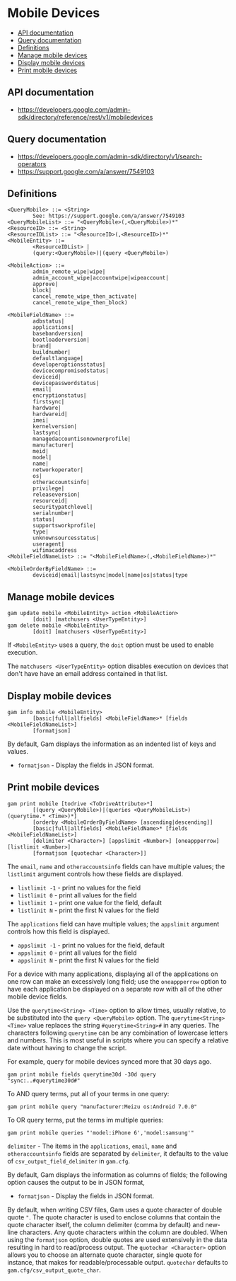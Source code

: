 # Mobile Devices
- [API documentation](#api-documentation)
- [Query documentation](#query-documentation)
- [Definitions](#definitions)
- [Manage mobile devices](#manage-mobile-devices)
- [Display mobile devices](#display-mobile-devices)
- [Print mobile devices](#print-mobile-devices)

## API documentation
* https://developers.google.com/admin-sdk/directory/reference/rest/v1/mobiledevices

## Query documentation
* https://developers.google.com/admin-sdk/directory/v1/search-operators
* https://support.google.com/a/answer/7549103

## Definitions
```
<QueryMobile> ::= <String>
        See: https://support.google.com/a/answer/7549103
<QueryMobileList> ::= "<QueryMobile>(,<QueryMobile>)*"
<ResourceID> ::= <String>
<ResourceIDList> ::= "<ResourceID>(,<ResourceID>)*"
<MobileEntity> ::=
        <ResourceIDList> |
        (query:<QueryMobile>)|(query <QueryMobile>)

<MobileAction> ::=
        admin_remote_wipe|wipe|
        admin_account_wipe|accountwipe|wipeaccount|
        approve|
        block|
        cancel_remote_wipe_then_activate|
        cancel_remote_wipe_then_block)

<MobileFieldName> ::=
        adbstatus|
        applications|
        basebandversion|
        bootloaderversion|
        brand|
        buildnumber|
        defaultlanguage|
        developeroptionsstatus|
        devicecompromisedstatus|
        deviceid|
        devicepasswordstatus|
        email|
        encryptionstatus|
        firstsync|
        hardware|
        hardwareid|
        imei|
        kernelversion|
        lastsync|
        managedaccountisonownerprofile|
        manufacturer|
        meid|
        model|
        name|
        networkoperator|
        os|
        otheraccountsinfo|
        privilege|
        releaseversion|
        resourceid|
        securitypatchlevel|
        serialnumber|
        status|
        supportsworkprofile|
        type|
        unknownsourcesstatus|
        useragent|
        wifimacaddress
<MobileFieldNameList> ::= "<MobileFieldName>(,<MobileFieldName>)*"

<MobileOrderByFieldName> ::=
        deviceid|email|lastsync|model|name|os|status|type
```
## Manage mobile devices
```
gam update mobile <MobileEntity> action <MobileAction>
        [doit] [matchusers <UserTypeEntity>]
gam delete mobile <MobileEntity>
        [doit] [matchusers <UserTypeEntity>]
```
If `<MobileEntity>` uses a query, the `doit` option must be used to enable execution.

The `matchusers <UserTypeEntity>` option disables execution on devices that don't have
have an email address contained in that list.

## Display mobile devices
```
gam info mobile <MobileEntity>
        [basic|full|allfields] <MobileFieldName>* [fields <MobileFieldNameList>]
        [formatjson]
```
By default, Gam displays the information as an indented list of keys and values.
* `formatjson` - Display the fields in JSON format.

## Print mobile devices
```
gam print mobile [todrive <ToDriveAttribute>*]
        [(query <QueryMobile>)|(queries <QueryMobileList>) (querytime.* <Time>)*]
        [orderby <MobileOrderByFieldName> [ascending|descending]]
        [basic|full|allfields] <MobileFieldName>* [fields <MobileFieldNameList>]
        [delimiter <Character>] [appslimit <Number>] [oneappperrow] [listlimit <Number>]
        [formatjson [quotechar <Character>]]
```
The `email`, `name` and `otheraccountsinfo` fields can have multiple values; the `listlimit` argument controls how these fields are displayed.
* `listlimit -1` - print no values for the field
* `listlimit 0` - print all values for the field
* `listlimit 1` - print one value for the field, default
* `listlinit N` - print the first N values for the field

The `applications` field can have multiple values; the `appslimit` argument controls how this field is displayed.
* `appslimit -1` - print no values for the field, default
* `appslimit 0` - print all values for the field
* `appslinit N` - print the first N values for the field

For a device with many applications, displaying all of the applications on one row can make an excessively long field;
use the `oneappperrow` option to have each application be  displayed on a separate row with all of the other mobile device fields.

Use the `querytime<String> <Time>` option to allow times, usually relative, to be substituted into the `query <QueryMobile>` option.
The `querytime<String> <Time>` value replaces the string `#querytime<String>#` in any queries.
The characters following `querytime` can be any combination of lowercase letters and numbers. This is most useful in scripts
where you can specify a relative date without having to change the script.

For example, query for mobile devices synced more that 30 days ago.
```
gam print mobile fields querytime30d -30d query "sync:..#querytime30d#"
```

To AND query terms, put all of your terms in one query:
```
gam print mobile query "manufacturer:Meizu os:Android 7.0.0"
```
To OR query terms, put the terms im multiple queries:
```
gam print mobile queries "'model:iPhone 6','model:samsung'"
```

`delimiter` - The items in the `applications`, `email`, `name` and `otheraccountsinfo` fields are separated by `delimiter`, it defaults to the value of `csv_output_field_delimiter` in `gam.cfg`.

By default, Gam displays the information as columns of fields; the following option causes the output to be in JSON format,
* `formatjson` - Display the fields in JSON format.

By default, when writing CSV files, Gam uses a quote character of double quote `"`. The quote character is used to enclose columns that contain
the quote character itself, the column delimiter (comma by default) and new-line characters. Any quote characters within the column are doubled.
When using the `formatjson` option, double quotes are used extensively in the data resulting in hard to read/process output.
The `quotechar <Character>` option allows you to choose an alternate quote character, single quote for instance, that makes for readable/processable output.
`quotechar` defaults to `gam.cfg/csv_output_quote_char`.

